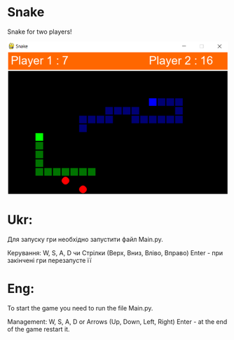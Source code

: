 # Snake
Snake for two players!

![alt text](photos/game.png "Game")

# Ukr:
Для запуску гри необхідно запустити файл Main.py.

Керування:
W, S, A, D чи Стрілки (Верх, Вниз, Вліво, Вправо)
Enter - при закінчені гри перезапусте її
# Eng:
To start the game you need to run the file Main.py.

Management:
W, S, A, D or Arrows (Up, Down, Left, Right)
Enter - at the end of the game restart it.
